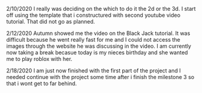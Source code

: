 2/10/2020
I really was deciding on the which to do it the 2d or the 3d. I start off using the template that i constructured with second youtube video tutorial. That did not go as planned. 

2/12/2020
Autumn showed me the video on the Black Jack tutorial. It was difficult because he went really fast for me and I could not access the images through the website he was discussing in the video. I am currently now taking a break becasue today is my nieces birthday and she wanted me to play roblox with her. 

2/18/2020 
I am just now finished with the first part of the project and I needed continue with the project some time after i finish the milestone 3 so that i wont get to far behind. 
